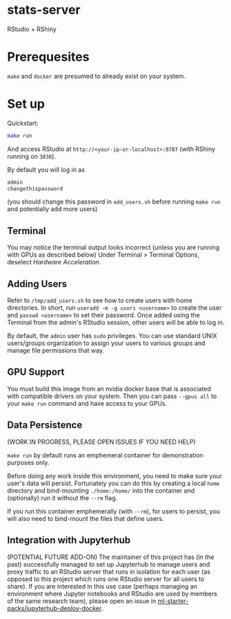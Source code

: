 # stats-server
RStudio + RShiny

# Prerequesites

`make` and `docker` are presumed to already exist on your system.

# Set up

Quickstart:
```sh
make run
```

And access RStudio at `http://<your-ip-or-localhost>:8787` (with RShiny running on `3838`).

By default you will log in as
```sh
admin
changethispassword
```

(you should change this password in `add_users.sh` before running `make run` and potentially add more users)

## Terminal
You may notice the terminal output looks incorrect (unless you are running with GPUs as described below)
Under Terminal > Terminal Options, deselect _Hardware Acceleration_.


## Adding Users
Refer to `/tmp/add_users.sh` to see how to create users with home directories.
In short, run `useradd -m -g users <username>` to create the user and `passwd <username>` to set their password.
Once added using the Terminal from the admin's RStudio session, other users will be able to log in.

By default, the `admin` user has `sudo` privileges.
You can use standard UNIX users/groups organization to assign your users to various groups and manage file permissions that way.


## GPU Support
You must build this image from an nvidia docker base that is associated with compatible drivers on your system.
Then you can pass `--gpus all` to your `make run` command and have access to your GPUs.


## Data Persistence
(WORK IN PROGRESS, PLEASE OPEN ISSUES IF YOU NEED HELP)

`make run` by default runs an emphemeral container for demonstration purposes only.

Before doing any work inside this environment, you need to make sure your user's data will persist.
Fortunately you can do this by creating a local `home` directory and bind-mounting `./home:/home/` into the container and (optionally) run it without the `--rm` flag.

If you run this container emphemerally (with `--rm`), for users to persist, you will also need to bind-mount the files that define users.


## Integration with Jupyterhub
(POTENTIAL FUTURE ADD-ON)
The maintainer of this project has (in the past) successfully managed to set up Jupyterhub to manage users and proxy traffic to an RStudio server that runs in isolation for each user (as opposed to this project which runs one RStudio server for all users to share).
If you are interested in this use case (perhaps managing an environment where Jupyter notebooks and RStudio are used by members of the same research team), please open an issue in [ml-starter-packs/jupyterhub-deploy-docker](https://github.com/ml-starter-packs/jupyterhub-deploy-docker/issues/).

